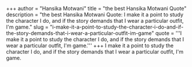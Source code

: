 +++
author = "Hansika Motwani"
title = "the best Hansika Motwani Quote"
description = "the best Hansika Motwani Quote: I make it a point to study the character I do, and if the story demands that I wear a particular outfit, I'm game."
slug = "i-make-it-a-point-to-study-the-character-i-do-and-if-the-story-demands-that-i-wear-a-particular-outfit-im-game"
quote = '''I make it a point to study the character I do, and if the story demands that I wear a particular outfit, I'm game.'''
+++
I make it a point to study the character I do, and if the story demands that I wear a particular outfit, I'm game.
